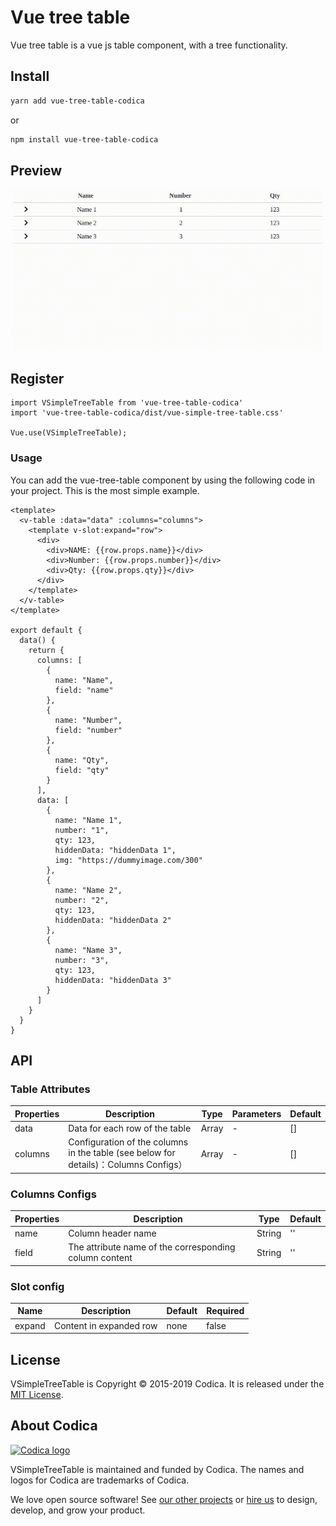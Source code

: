 # Vue tree table

Vue tree table is a vue js table component, with a tree functionality.


## Install
```bash
yarn add vue-tree-table-codica
```

or

```bash
npm install vue-tree-table-codica
```

## Preview

![](docs/table.gif)

## Register
```vue
import VSimpleTreeTable from 'vue-tree-table-codica'
import 'vue-tree-table-codica/dist/vue-simple-tree-table.css'

Vue.use(VSimpleTreeTable);
```

### Usage
You can add the vue-tree-table component by using the following code in your project.
This is the most simple example.

```vue
<template>
  <v-table :data="data" :columns="columns">
    <template v-slot:expand="row">
      <div>
        <div>NAME: {{row.props.name}}</div>
        <div>Number: {{row.props.number}}</div>
        <div>Qty: {{row.props.qty}}</div>
      </div>
    </template>
  </v-table>
</template>

export default {
  data() {
    return {
      columns: [
        {
          name: "Name",
          field: "name"
        },
        {
          name: "Number",
          field: "number"
        },
        {
          name: "Qty",
          field: "qty"
        }
      ],
      data: [
        {
          name: "Name 1",
          number: "1",
          qty: 123,
          hiddenData: "hiddenData 1",
          img: "https://dummyimage.com/300"
        },
        {
          name: "Name 2",
          number: "2",
          qty: 123,
          hiddenData: "hiddenData 2"
        },
        {
          name: "Name 3",
          number: "3",
          qty: 123,
          hiddenData: "hiddenData 3"
        }
      ]
    }
  }
}
```

## API

### Table Attributes

| Properties | Description | Type | Parameters | Default
| ---- | ---- | ---- | ---- | ---- |
| data | Data for each row of the table | Array | - | [] ||
| columns | Configuration of the columns in the table (see below for details)：Columns Configs） | Array | - | [] |


### Columns Configs

| Properties | Description | Type | Default |
| ---- | ---- | ---- | ---- |
| name | Column header name | String | '' |
| field | The attribute name of the corresponding column content | String | '' |

### Slot config

| Name | Description | Default | Required |
| ---- | ---- | ---- | ---- |
| expand | Content in expanded row | none | false |



## License
VSimpleTreeTable is Copyright © 2015-2019 Codica. It is released under the [MIT License](https://opensource.org/licenses/MIT).

## About Codica

[![Codica logo](https://www.codica.com/assets/images/logo/logo.svg)](https://www.codica.com)

VSimpleTreeTable is maintained and funded by Codica. The names and logos for Codica are trademarks of Codica.

We love open source software! See [our other projects](https://github.com/codica2) or [hire us](https://www.codica.com/) to design, develop, and grow your product.
